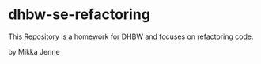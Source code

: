 # dhbw-se-refactoring
This Repository is a homework for DHBW and focuses on refactoring code.

by Mikka Jenne
